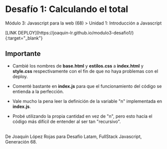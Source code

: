 <h1>Desafío 1: Calculando el total</h1>
<p>Módulo 3: Javascript para la web (68) > Unidad 1: Introducción a Javascript</p>
[LINK DEPLOY](https://joaquin-lr.github.io/modulo3-desafio1/){:target="_blank"}


<h2>Importante</h2>
<ul>
 <li><p>Cambié los nombres de <b>base.html</b> y <b>estilos.css</b> a <b>index.html</b> y <b>style.css</b> respectivamente con el fin de que no haya problemas con el deploy.</p></li>
 <li><p>Comenté bastante en <b>index.js</b> para que el funcionamiento del código se entienda a la perfección.</p></li>
 <li><p>Vale mucho la pena leer la definición de la variable "n" implementada en <b>index.js</b>.</p>
 <li>Probé utilizando la propia cantidad en vez de "n", pero esto hacía el código más difícil de entender al ser tan "recursivo".</li>
</ul>

<p><br>De Joaquín López Rojas para Desafío Latam, FullStack Javascript, Generación 68.</p>







 

